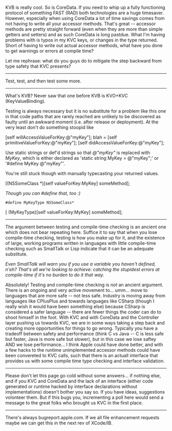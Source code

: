 KVB is really cool.  So is CoreData.  If you need to whip up a fully functioning protocol of something FAST (RAD) both technologies are a huge timesaver.  However, especially when using CoreData a lot of time savings comes from not having to write all your accessor methods.  That's great -- accessor methods are pretty straight forward (even when they are more than simple getters and setters) and as such CoreData is long pastdue.  What I'm having problems with is typos in my KVC keys, or changes in the type returned.  Short of having to write out actual accessor methods, what have you done to get warnings or errors at compile time?

Let me rephrase: what do you guys do to mitigate the step backward from type safety that KVC presents?

----

Test, test, and then test some more.

----

What's KVB? Never saw that one before  KVB is KVO+KVC  (KeyValueBinding).

Testing is always necessary but it is no substitute for a problem like this one in that code paths that are rarely reached are unlikely to be discovered as faulty until an awkward moment (i.e. after release or deployment).  At the very least don't do something stoopid like
      
[self willAccessValueForKey:@"myKey"];
blah = [self primitiveValueForKey:@"myKey"];
[self didAccessValueForKey:@"myKey"];

Use static strings or def'd strings so that *@"myKey"* is replaced with *MyKey*, which is either declared as 'static string MyKey = @"myKey";' or '#define MyKey @"myKey"'.

You're still stuck though with manually typecasting your returned values.
    
[(NSSomeClass *)[self valueForKey:MyKey] someMethod];


*Though you can     #define that, too :)*

    #define MyKeyType NSSomeClass*
[ (MyKeyType)[self valueForKey:MyKey] someMethod];


----

The argument between testing and compile-time checking is an ancient one which does not bear repeating here. Suffice it to say that when you lose compile-time checking, testing is how you make up for it, and the existence of large, working programs written in languages with little compile-time checking such as SmallTalk or Lisp indicate that it can be an adequate substitute.

*Even SmallTalk will warn you if you use a variable you haven't defined, n'eh? That's all we're looking to achieve: catching the stupidest errors at compile-time if it's no burden to do it that way.*

Absolutely!  Testing and compile-time checking is *not* an ancient argument.  There is an ongoing and very active movement to... umm... move to languages that are more safe -- not less safe.  Industry is moving away from languages like CPlusPlus and towards languages like CSharp (though I really wish it would have been something else) because CSharp is considered a safer language -- there are fewer things the coder can do to shoot himself in the foot.  With KVC and with CoreData and the Controller layer pushing us towards KVC, we are in some ways taking a step back and creating more opportunities for things to go wrong.  Typically you have a tradeoff between safety and performance (think C vs Java -- C is less safe but faster, Java is more safe but slower), but in this case we lose saftey AND we lose performance... I think Apple could have done better, and with a few hacks to the runtime unimplemented accessor methods could have been convereted to KVC calls, such that there is an actuall interface that provides us with some compile time type checking and interface validation.

----
Please don't let this page go cold without some answers... if nothing else, and if you KVC and CoreData and the lack of an interface (either code generated or runtime hacked by interface declarations without implementations) doesn't bother you say so.  If you have ideas, suggestions volonteer them.  But if this bugs you, incrementing a poll here would send a message to the great folks who brought us KVC in the first place.

----
There's always bugreport.apple.com. If we all file enhancement requests maybe we can get this in the next rev of XCode/IB.
